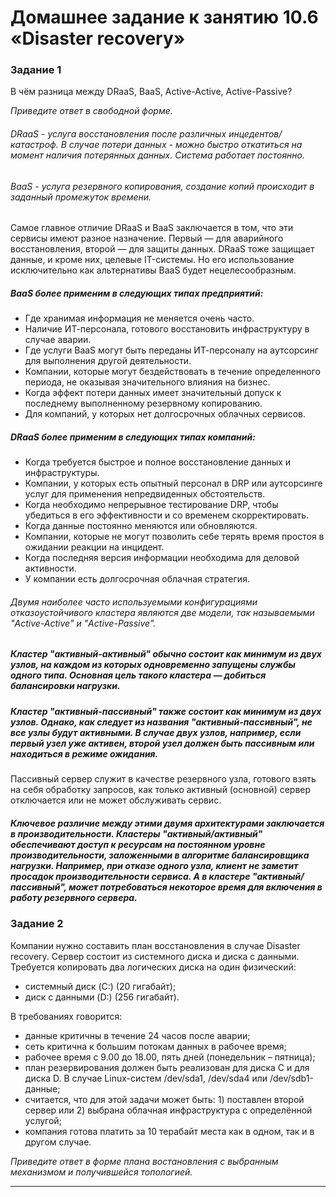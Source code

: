 # Домашнее задание к занятию 10.6 «Disaster recovery»
### Задание 1

В чём разница между DRaaS, BaaS, Active-Active, Active-Passive?

*Приведите ответ в свободной форме.*

###### DRaaS - услуга восстановления после различных инцедентов/катастроф. В случае потери данных - можно быстро откатиться на момент наличия потерянных данных. Система работает постоянно.
###### BaaS - услуга резервного копирования, создание копий происходит в заданный промежуток времени.
Самое главное отличие DRaaS и BaaS заключается в том, что эти сервисы имеют разное назначение. Первый ― для аварийного восстановления, второй ― для защиты данных. DRaaS тоже защищает данные, и кроме них, целевые IT-системы. Но его использование исключительно как альтернативы BaaS будет нецелесообразным.

##### BaaS более применим в следующих типах предприятий:
*	Где хранимая информация не меняется очень часто.
*	Наличие ИТ-персонала, готового восстановить инфраструктуру в случае аварии.
*	Где услуги BaaS могут быть переданы ИТ-персоналу на аутсорсинг для выполнения другой деятельности.
*	Компании, которые могут бездействовать в течение определенного периода, не оказывая значительного влияния на бизнес.
* Когда эффект потери данных имеет значительный допуск к последнему выполненному резервному копированию.
*	Для компаний, у которых нет долгосрочных облачных сервисов.
##### DRaaS более применим в следующих типах компаний:
*	Когда требуется быстрое и полное восстановление данных и инфраструктуры.
*	Компании, у которых есть опытный персонал в DRP или аутсорсинге услуг для применения непредвиденных обстоятельств.
*	Когда необходимо непрерывное тестирование DRP, чтобы убедиться в его эффективности и со временем скорректировать.
*	Когда данные постоянно меняются или обновляются.
*	Компании, которые не могут позволить себе терять время простоя в ожидании реакции на инцидент.
*	Когда последняя версия информации необходима для деловой активности.
*	У компании есть долгосрочная облачная стратегия.


###### Двумя наиболее часто используемыми конфигурациями отказоустойчивого кластера являются две модели, так называемыми "Active-Active" и "Active-Passive". 
##### Кластер "активный-активный" обычно состоит как минимум из двух узлов, на каждом из которых одновременно запущены службы одного типа. Основная цель такого кластера — добиться балансировки нагрузки.
##### Кластер "активный-пассивный" также состоит как минимум из двух узлов. Однако, как следует из названия "активный-пассивный", не все узлы будут активными. В случае двух узлов, например, если первый узел уже активен, второй узел должен быть пассивным или находиться в режиме ожидания.
Пассивный сервер служит в качестве резервного узла, готового взять на себя обработку запросов, как только активный (основной) сервер отключается или не может обслуживать сервис.
##### Ключевое различие между этими двумя архитектурами заключается в производительности. Кластеры "активный/активный" обеспечивают доступ к ресурсам на постоянном уровне производительности, заложенными в алгоритме балансировщика нагрузки. Например, при отказе одного узла, клиент не заметит просадок производительности сервиса. А в кластере "активный/пассивный", может потребоваться некоторое время для включения в работу резервного сервера.


### Задание 2

Компании нужно составить план восстановления в случае Disaster recovery. Сервер состоит из системного диска и диска с данными. 
Требуется копировать два логических диска на один физический: 
- системный диск (C:) (20 гигабайт);
- диск с данными (D:) (256 гигабайт). 

В требованиях говорится: 
- данные критичны в течение 24 часов после аварии;
- сеть критична к большим потокам данных в рабочее время;
- рабочее время с 9.00 до 18.00, пять дней (понедельник – пятница);
- план резервирования должен быть реализован для диска C и для диска D. В случае Linux-систем /dev/sda1, /dev/sda4 или /dev/sdb1-данные;
- считается, что для этой задачи может быть: 1) поставлен второй сервер или 2) выбрана облачная инфраструктура с определённой услугой;
- компания готова платить за 10 терабайт места как в одном, так и в другом случае.
 
*Приведите ответ в форме плана востановления с выбранным механизмом и получившейся топологией.*

---
